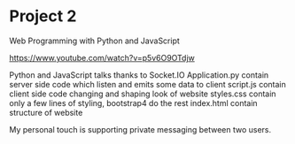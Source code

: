 # Project 2

Web Programming with Python and JavaScript

https://www.youtube.com/watch?v=p5v6O9OTdjw

Python and JavaScript talks thanks to Socket.IO
Application.py contain server side code which listen and emits some data to client
script.js contain client side code changing and shaping look of website
styles.css contain only a few lines of styling, bootstrap4 do the rest
index.html contain structure of website

My personal touch is supporting private messaging between two users.
